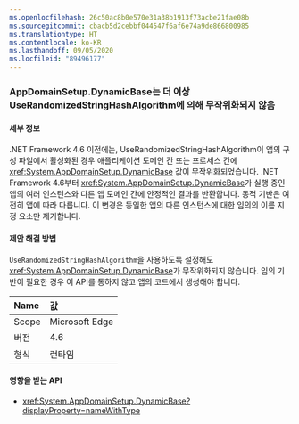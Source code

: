 ```yaml
---
ms.openlocfilehash: 26c50ac8b0e570e31a38b1913f73acbe21fae08b
ms.sourcegitcommit: cbacb5d2cebbf044547f6af6e74a9de866800985
ms.translationtype: HT
ms.contentlocale: ko-KR
ms.lasthandoff: 09/05/2020
ms.locfileid: "89496177"
---
```

### <a name="appdomainsetupdynamicbase-is-no-longer-randomized-by-userandomizedstringhashalgorithm"></a>AppDomainSetup.DynamicBase는 더 이상 UseRandomizedStringHashAlgorithm에 의해 무작위화되지 않음

#### <a name="details"></a>세부 정보

.NET Framework 4.6 이전에는, UseRandomizedStringHashAlgorithm이 앱의 구성 파일에서 활성화된 경우 애플리케이션 도메인 간 또는 프로세스 간에 <xref:System.AppDomainSetup.DynamicBase> 값이 무작위화되었습니다. .NET Framework 4.6부터 <xref:System.AppDomainSetup.DynamicBase>가 실행 중인 앱의 여러 인스턴스와 다른 앱 도메인 간에 안정적인 결과를 반환합니다. 동적 기반은 여전히 앱에 따라 다릅니다. 이 변경은 동일한 앱의 다른 인스턴스에 대한 임의의 이름 지정 요소만 제거합니다.

#### <a name="suggestion"></a>제안 해결 방법

<code>UseRandomizedStringHashAlgorithm</code>을 사용하도록 설정해도 <xref:System.AppDomainSetup.DynamicBase>가 무작위화되지 않습니다. 임의 기반이 필요한 경우 이 API를 통하지 않고 앱의 코드에서 생성해야 합니다.

| Name    | 값       |
|:--------|:------------|
| Scope   |Microsoft Edge|
|버전|4.6|
|형식|런타임|

#### <a name="affected-apis"></a>영향을 받는 API

- <xref:System.AppDomainSetup.DynamicBase?displayProperty=nameWithType>

<!--

#### Affected APIs

- `P:System.AppDomainSetup.DynamicBase`

-->
